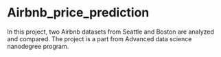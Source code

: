 # Airbnb_price_prediction
In this project, two Airbnb datasets from Seattle and Boston are analyzed and compared. The project is a part from Advanced data science nanodegree program. 



